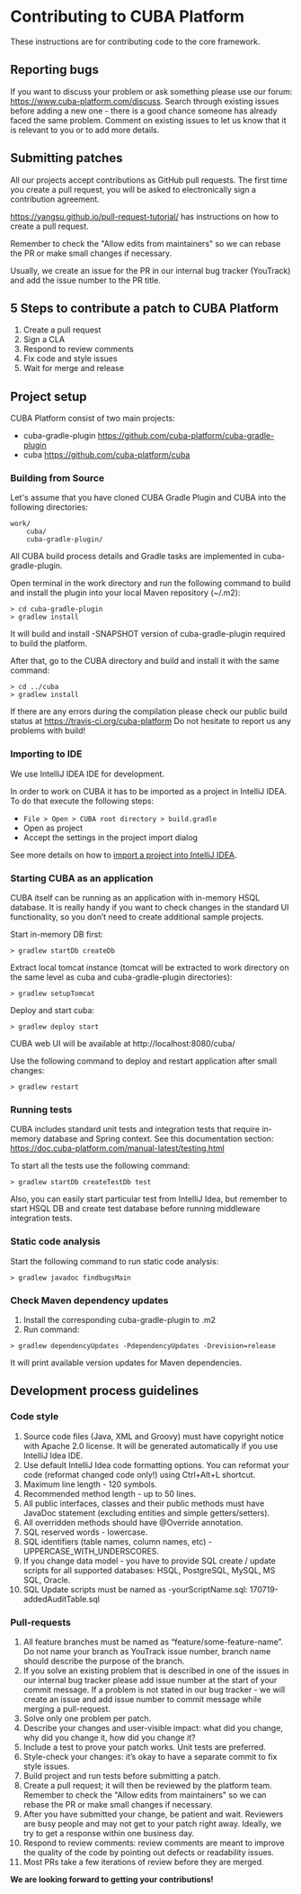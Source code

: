 # Contributing to CUBA Platform

These instructions are for contributing code to the core framework.

## Reporting bugs

If you want to discuss your problem or ask something please use our forum: https://www.cuba-platform.com/discuss. Search through existing issues before adding a new one - there is a good chance someone has already faced the same problem. Comment on existing issues to let us know that it is relevant to you or to add more details.

## Submitting patches

All our projects accept contributions as GitHub pull requests. The first time you create a pull request, you will be asked to electronically sign a contribution agreement.

https://yangsu.github.io/pull-request-tutorial/ has instructions on how to create a pull request.

Remember to check the "Allow edits from maintainers" so we can rebase the PR or make small changes if necessary.

Usually, we create an issue for the PR in our internal bug tracker (YouTrack) and add the issue number to the PR title.

## 5 Steps to contribute a patch to CUBA Platform

1. Create a pull request
1. Sign a CLA
1. Respond to review comments
1. Fix code and style issues
1. Wait for merge and release

## Project setup
CUBA Platform consist of two main projects:
- cuba-gradle-plugin https://github.com/cuba-platform/cuba-gradle-plugin 
- cuba https://github.com/cuba-platform/cuba  

### Building from Source
Let's assume that you have cloned CUBA Gradle Plugin and CUBA into the following directories:
```
work/
    cuba/
    cuba-gradle-plugin/
```

All CUBA build process details and Gradle tasks are implemented in cuba-gradle-plugin.

Open terminal in the work directory and run the following command to build and install the plugin into your local Maven repository (~/.m2):
```
> cd cuba-gradle-plugin
> gradlew install
```

It will build and install -SNAPSHOT version of cuba-gradle-plugin required to build the platform.

After that, go to the CUBA directory and build and install it with the same command:
```
> cd ../cuba
> gradlew install
```

If there are any errors during the compilation please check our public build status at https://travis-ci.org/cuba-platform Do not hesitate to report us any problems with build!

### Importing to IDE

We use IntelliJ IDEA IDE for development.

In order to work on CUBA it has to be imported as a project in IntelliJ IDEA. To do that execute the following steps:

* `File > Open > CUBA root directory > build.gradle`
* Open as project
* Accept the settings in the project import dialog

See more details on how to [import a project into IntelliJ IDEA](https://www.jetbrains.com/help/idea/creating-and-managing-projects.html#importing-project).


### Starting CUBA as an application

CUBA itself can be running as an application with in-memory HSQL database. It is really handy if you want to check changes in the standard UI functionality, so you don’t need to create additional sample projects.

Start in-memory DB first:
```
> gradlew startDb createDb
```

Extract local tomcat instance (tomcat will be extracted to work directory on the same level as cuba and cuba-gradle-plugin directories):
```
> gradlew setupTomcat
```

Deploy and start cuba:
```
> gradlew deploy start
```

CUBA web UI will be available at http://localhost:8080/cuba/ 

Use the following command to deploy and restart application after small changes:
```
> gradlew restart
```

### Running tests
CUBA includes standard unit tests and integration tests that require in-memory database and Spring context. See this documentation section: https://doc.cuba-platform.com/manual-latest/testing.html 

To start all the tests use the following command:
```
> gradlew startDb createTestDb test
```

Also, you can easily start particular test from IntelliJ Idea, but remember to start HSQL DB and create test database before running middleware integration tests.

### Static code analysis

Start the following command to run static code analysis:
```
> gradlew javadoc findbugsMain
```

### Check Maven dependency updates

1. Install the corresponding cuba-gradle-plugin to .m2
2. Run command:

```
> gradlew dependencyUpdates -PdependencyUpdates -Drevision=release
```

It will print available version updates for Maven dependencies.

## Development process guidelines

### Code style

1. Source code files (Java, XML and Groovy) must have copyright notice with Apache 2.0 license. It will be generated automatically if you use IntelliJ Idea IDE.
1. Use default IntelliJ Idea code formatting options. You can reformat your code (reformat changed code only!) using Ctrl+Alt+L shortcut.
1. Maximum line length - 120 symbols.
1. Recommended method length - up to 50 lines.
1. All public interfaces, classes and their public methods must have JavaDoc statement (excluding entities and simple getters/setters).
1. All overridden methods should have @Override annotation.
1. SQL reserved words - lowercase.
1. SQL identifiers (table names, column names, etc) - UPPERCASE_WITH_UNDERSCORES.
1. If you change data model - you have to provide SQL create / update scripts for all supported databases: HSQL, PostgreSQL, MySQL, MS SQL, Oracle.
1. SQL Update scripts must be named as <yymmdd>-yourScriptName.sql: 170719-addedAuditTable.sql

### Pull-requests

1. All feature branches must be named as “feature/some-feature-name”. Do not name your branch as YouTrack issue number, branch name should describe the purpose of the branch.
1. If you solve an existing problem that is described in one of the issues in our internal bug tracker please add issue number at the start of your commit message. If a problem is not stated in our bug tracker - we will create an issue and add issue number to commit message while merging a pull-request.
1. Solve only one problem per patch.
1. Describe your changes and user-visible impact: what did you change, why did you change it, how did you change it?
1. Include a test to prove your patch works. Unit tests are preferred. 
1. Style-check your changes: it’s okay to have a separate commit to fix style issues.
1. Build project and run tests before submitting a patch.
1. Create a pull request; it will then be reviewed by the platform team. Remember to check the "Allow edits from maintainers" so we can rebase the PR or make small changes if necessary.
1. After you have submitted your change, be patient and wait. Reviewers are busy people and may not get to your patch right away. Ideally, we try to get a response within one business day.
1. Respond to review comments: review comments are meant to improve the quality of the code by pointing out defects or readability issues.
1. Most PRs take a few iterations of review before they are merged.

__We are looking forward to getting your contributions!__
